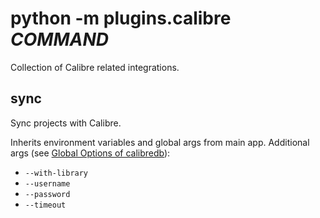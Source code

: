 # python -m plugins.calibre *COMMAND*

Collection of Calibre related integrations.

## sync

Sync projects with Calibre.

Inherits environment variables and global args from main app. Additional args (see [Global Options of calibredb](https://manual.calibre-ebook.com/generated/en/calibredb.html)):

* `--with-library`
* `--username`
* `--password`
* `--timeout`